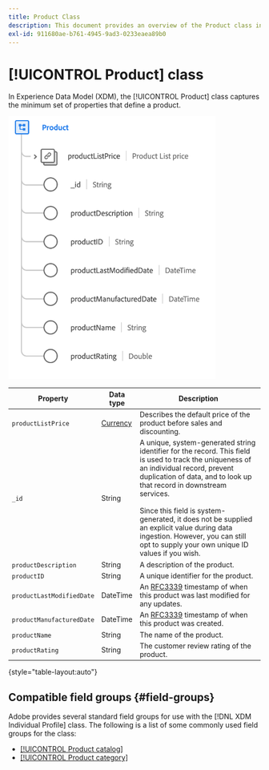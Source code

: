 ```yaml
---
title: Product Class
description: This document provides an overview of the Product class in Experience Data Model (XDM).
exl-id: 911680ae-b761-4945-9ad3-0233eaea89b0
---
```

# [!UICONTROL Product] class

In Experience Data Model (XDM), the [!UICONTROL Product] class captures the minimum set of properties that define a product.

![](../images/classes/product.png)

| Property | Data type | Description |
| --- | --- | --- |
| `productListPrice` | [Currency](../data-types/currency.md) | Describes the default price of the product before sales and discounting. |
| `_id` | String |  A unique, system-generated string identifier for the record. This field is used to track the uniqueness of an individual record, prevent duplication of data, and to look up that record in downstream services.<br><br>Since this field is system-generated, it does not be supplied an explicit value during data ingestion. However, you can still opt to supply your own unique ID values if you wish. |
| `productDescription` | String | A description of the product. |
| `productID` | String | A unique identifier for the product. |
| `productLastModifiedDate` | DateTime | An [RFC3339](https://datatracker.ietf.org/doc/html/rfc3339) timestamp of when this product was last modified for any updates. |
| `productManufacturedDate` | DateTime | An [RFC3339](https://datatracker.ietf.org/doc/html/rfc3339) timestamp of when this product was created. |
| `productName` | String | The name of the product. |
| `productRating` | String | The customer review rating of the product.|

{style="table-layout:auto"}

## Compatible field groups {#field-groups}

Adobe provides several standard field groups for use with the [!DNL XDM Individual Profile] class. The following is a list of some commonly used field groups for the class:

* [[!UICONTROL Product catalog]](../field-groups/product/product-catalog.md)
* [[!UICONTROL Product category]](../field-groups/product/product-category.md)
